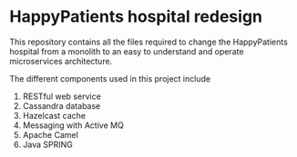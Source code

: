 <h1> HappyPatients hospital redesign </h1>

This repository contains all the files required to change the HappyPatients hospital from a monolith to an easy to understand and operate microservices architecture. <br>

The different components used in this project include <br>

1. RESTful web service <br>
2. Cassandra database <br>
3. Hazelcast cache <br>
4. Messaging with Active MQ <br>
5. Apache Camel <br>
6. Java SPRING <br>

